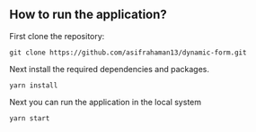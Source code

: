 ## How to run the application?

First clone the repository:

```
git clone https://github.com/asifrahaman13/dynamic-form.git
```

Next install the required dependencies and packages. 

```
yarn install 
```

Next you can run the application in the local system

```
yarn start
```
